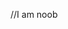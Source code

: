 //I am noob

<!---
faqway/faqway is a ✨ special ✨ repository because its `README.md` (this file) appears on your GitHub profile.
You can click the Preview link to take a look at your changes.
--->

